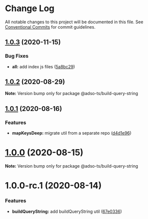 # Change Log

All notable changes to this project will be documented in this file.
See [Conventional Commits](https://conventionalcommits.org) for commit guidelines.

## [1.0.3](https://github.com/adam-sokolowski/frontend-utils/compare/@adso-ts/build-query-string@1.0.2...@adso-ts/build-query-string@1.0.3) (2020-11-15)


### Bug Fixes

* **all:** add index js files ([5a8bc29](https://github.com/adam-sokolowski/frontend-utils/commit/5a8bc2943b116ee37ba2fedd7074338e1dea41f0))





## [1.0.2](https://github.com/adam-sokolowski/frontend-utils/compare/@adso-ts/build-query-string@1.0.1...@adso-ts/build-query-string@1.0.2) (2020-08-29)

**Note:** Version bump only for package @adso-ts/build-query-string





## [1.0.1](https://github.com/adam-sokolowski/frontend-utils/compare/@adso-ts/build-query-string@1.0.0...@adso-ts/build-query-string@1.0.1) (2020-08-16)


### Features

* **mapKeysDeep:** migrate util from a separate repo ([d4d1e96](https://github.com/adam-sokolowski/frontend-utils/commit/d4d1e969271ddd9eb2b2f5aad717c456a236c7f4))





# [1.0.0](https://github.com/adam-sokolowski/frontend-utils/compare/@adso-ts/build-query-string@1.0.0-rc.1...@adso-ts/build-query-string@1.0.0) (2020-08-15)

**Note:** Version bump only for package @adso-ts/build-query-string





# 1.0.0-rc.1 (2020-08-14)


### Features

* **buildQueryString:** add buildQueryString util ([67e0336](https://github.com/adam-sokolowski/frontend-utils/commit/67e0336d221ac144ff238cff80e077be2b9bd53f))
